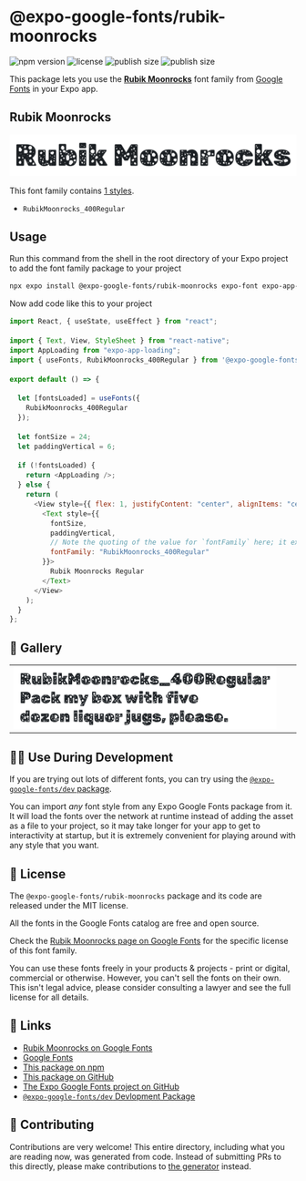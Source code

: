 # @expo-google-fonts/rubik-moonrocks

![npm version](https://flat.badgen.net/npm/v/@expo-google-fonts/rubik-moonrocks)
![license](https://flat.badgen.net/github/license/expo/google-fonts)
![publish size](https://flat.badgen.net/packagephobia/install/@expo-google-fonts/rubik-moonrocks)
![publish size](https://flat.badgen.net/packagephobia/publish/@expo-google-fonts/rubik-moonrocks)

This package lets you use the [**Rubik Moonrocks**](https://fonts.google.com/specimen/Rubik+Moonrocks) font family from [Google Fonts](https://fonts.google.com/) in your Expo app.

## Rubik Moonrocks

![Rubik Moonrocks](./font-family.png)

This font family contains [1 styles](#-gallery).

- `RubikMoonrocks_400Regular`

## Usage

Run this command from the shell in the root directory of your Expo project to add the font family package to your project

```sh
npx expo install @expo-google-fonts/rubik-moonrocks expo-font expo-app-loading
```

Now add code like this to your project

```js
import React, { useState, useEffect } from "react";

import { Text, View, StyleSheet } from "react-native";
import AppLoading from "expo-app-loading";
import { useFonts, RubikMoonrocks_400Regular } from '@expo-google-fonts/rubik-moonrocks';

export default () => {

  let [fontsLoaded] = useFonts({
    RubikMoonrocks_400Regular
  });

  let fontSize = 24;
  let paddingVertical = 6;

  if (!fontsLoaded) {
    return <AppLoading />;
  } else {
    return (
      <View style={{ flex: 1, justifyContent: "center", alignItems: "center" }}>
        <Text style={{
          fontSize,
          paddingVertical,
          // Note the quoting of the value for `fontFamily` here; it expects a string!
          fontFamily: "RubikMoonrocks_400Regular"
        }}>
          Rubik Moonrocks Regular
        </Text>
      </View>
    );
  }
};
```

## 🔡 Gallery


||||
|-|-|-|
|![RubikMoonrocks_400Regular](./RubikMoonrocks_400Regular.ttf.png)||||


## 👩‍💻 Use During Development

If you are trying out lots of different fonts, you can try using the [`@expo-google-fonts/dev` package](https://github.com/expo/google-fonts/tree/master/font-packages/dev#readme).

You can import _any_ font style from any Expo Google Fonts package from it. It will load the fonts over the network at runtime instead of adding the asset as a file to your project, so it may take longer for your app to get to interactivity at startup, but it is extremely convenient for playing around with any style that you want.


## 📖 License

The `@expo-google-fonts/rubik-moonrocks` package and its code are released under the MIT license.

All the fonts in the Google Fonts catalog are free and open source.

Check the [Rubik Moonrocks page on Google Fonts](https://fonts.google.com/specimen/Rubik+Moonrocks) for the specific license of this font family.

You can use these fonts freely in your products & projects - print or digital, commercial or otherwise. However, you can't sell the fonts on their own. This isn't legal advice, please consider consulting a lawyer and see the full license for all details.

## 🔗 Links

- [Rubik Moonrocks on Google Fonts](https://fonts.google.com/specimen/Rubik+Moonrocks)
- [Google Fonts](https://fonts.google.com/)
- [This package on npm](https://www.npmjs.com/package/@expo-google-fonts/rubik-moonrocks)
- [This package on GitHub](https://github.com/expo/google-fonts/tree/master/font-packages/rubik-moonrocks)
- [The Expo Google Fonts project on GitHub](https://github.com/expo/google-fonts)
- [`@expo-google-fonts/dev` Devlopment Package](https://github.com/expo/google-fonts/tree/master/font-packages/dev)

## 🤝 Contributing

Contributions are very welcome! This entire directory, including what you are reading now, was generated from code. Instead of submitting PRs to this directly, please make contributions to [the generator](https://github.com/expo/google-fonts/tree/master/packages/generator) instead.
